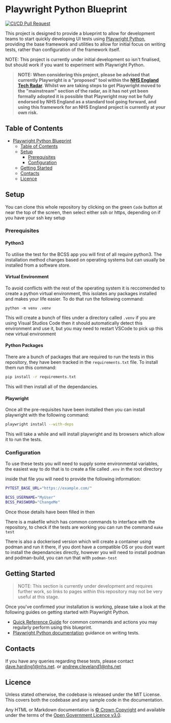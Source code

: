 # Playwright Python Blueprint

[![CI/CD Pull Request](https://github.com/nhs-england-tools/repository-template/actions/workflows/cicd-1-pull-request.yaml/badge.svg)](https://github.com/nhs-england-tools/playwright-python-blueprint/actions/workflows/cicd-1-pull-request.yaml)

This project is designed to provide a blueprint to allow for development teams to start quickly developing UI tests using [Playwright Python](https://playwright.dev/python/), providing the base framework and utilities to allow for initial focus on writing tests, rather than configuration of the framework itself.

NOTE: This project is currently under initial development so isn't finalised, but should work if you want to experiment with Playwright Python.

> **NOTE: When considering this project, please be advised that currently Playwright is a "proposed" tool within the [NHS England Tech Radar](https://radar.engineering.england.nhs.uk/). Whilst we are taking steps to get Playwright moved to the "mainstream" section of the radar, as it has not yet been formally adopted it is possible that Playwright may not be fully endorsed by NHS England as a standard tool going forward, and using this framework for an NHS England project is currently at your own risk.**

## Table of Contents

- [Playwright Python Blueprint](#playwright-python-blueprint)
  - [Table of Contents](#table-of-contents)
  - [Setup](#setup)
    - [Prerequisites](#prerequisites)
    - [Configuration](#configuration)
  - [Getting Started](#getting-started)
  - [Contacts](#contacts)
  - [Licence](#licence)

## Setup

You can clone this whole repository by clicking on the green `Code` button at near the top of the screen, then select either ssh or https, depending on if you have your ssh key setup

### Prerequisites

#### Python3

To utilise the test for the BCSS app you will first of all require python3. The installation method changes based on operating systems but can usually be installed from a software store.

#### Virtual Environment

To avoid conflicts with the rest of the operating system it is reccomended to create a python virtual environment, this isolates any packages installed and makes your life easier. To do that run the following command:

`python -m venv .venv`

This will create a bunch of files under a directory called `.venv` if you are using Visual Studios Code then it should automatically detect this environment and use it, but you may need to restart VSCode to pick up this new virtual environment

#### Python Packages

There are a bunch of packages that are required to run the tests in this repository, they have been tracked in the `requirements.txt` file. To install them run this command:

```bash
pip install -r requirements.txt
```

This will then install all of the dependancies.

#### Playwright

Once all the pre-requisites have been installed then you can install playwright with the following command:

```bash
playwright install --with-deps
```

This will take a while and will install playwright and its browsers which allow it to run the tests.

### Configuration

To use these tests you will need to supply some environmental variables, the easiest way to do that is to create a file called `.env` in the root directory

inside that file you will need to provide the following information:

```bash
PYTEST_BASE_URL="https://example.com/"

BCSS_USERNAME="MyUser"
BCSS_PASSWORD="ChangeMe"
```

Once those details have been filled in then 

There is a makefile which has common commands to interface with the repository, to check if the tests are working you can run the command `make test`

There is also a dockerised version which will create a container using podman and run it there, if you dont have a compatible OS or you dont want to install the dependancies directly, however you will need to install podman and podman-build, you can run that with `podman-test`

## Getting Started

> NOTE: This section is currently under development and requires further work, so links to pages within this repository may not be very useful at this stage.

Once you've confirmed your installation is working, please take a look at the following guides on getting started with Playwright Python.

- [Quick Reference Guide](./docs/getting-started/Quick_Reference_Guide.md) for common commands and actions you may regularly perform using this blueprint.
- [Playwright Python documentation](https://playwright.dev/python/docs/writing-tests) guidance on writing tests.

## Contacts

If you have any queries regarding these tests, please contact [dave.harding1@nhs.net](mailto:dave.harding1@nhs.net). or [andrew.cleveland1@nhs.net](mailto:andrew.cleveland1@nhs.net)

## Licence

Unless stated otherwise, the codebase is released under the MIT License. This covers both the codebase and any sample code in the documentation.

Any HTML or Markdown documentation is [© Crown Copyright](https://www.nationalarchives.gov.uk/information-management/re-using-public-sector-information/uk-government-licensing-framework/crown-copyright/) and available under the terms of the [Open Government Licence v3.0](https://www.nationalarchives.gov.uk/doc/open-government-licence/version/3/).
